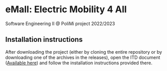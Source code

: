 # eMall: Electric Mobility 4 All
Software Engineering II @ PoliMi project 2022/2023

## Installation instructions
After downloading the project (either by cloning the entire repository or by downloading one of the archives in the releases), open the ITD document ([Available here](https://github.com/EMJzero/RonzaniSassi/blob/master/DeliveryFolder/ITD_IngSW2_2022_2023-4.pdf)) and follow the installation instructions provided there.
